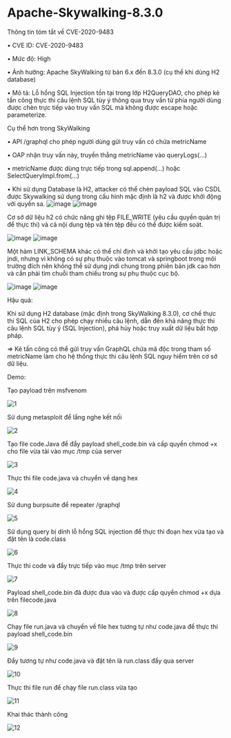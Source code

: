 # Apache-Skywalking-8.3.0
Thông tin tóm tắt về CVE-2020-9483

•    CVE ID: CVE-2020-9483

•    Mức độ: High

•    Ảnh hưởng: Apache SkyWalking từ bản 6.x đến 8.3.0 (cụ thể khi dùng H2 database)

•    Mô tả: Lỗ hổng SQL Injection tồn tại trong lớp H2QueryDAO, cho phép kẻ tấn công thực thi câu lệnh SQL tùy ý thông qua truy vấn từ phía người dùng được chèn trực tiếp vào truy vấn SQL mà không được escape hoặc parameterize.

Cụ thể hơn trong SkyWalking

•    API /graphql cho phép người dùng gửi truy vấn có chứa metricName

•    OAP nhận truy vấn này, truyền thẳng metricName vào queryLogs(...)

•    metricName được dùng trực tiếp trong sql.append(...) hoặc SelectQueryImpl.from(...)

•    Khi sử dụng Database là H2, attacker có thể chèn payload SQL vào CSDL được Skywalking sử dụng trong cấu hình mặc định là h2 và được khởi động với quyền sa.
![image](https://github.com/user-attachments/assets/2f091608-c5ab-480f-8b6e-77e019d6ff93)
![image](https://github.com/user-attachments/assets/3490aff6-bb36-49b3-86e1-1703cd36998f)

Cơ sở dữ liệu h2 có chức năng ghi tệp FILE_WRITE (yêu cầu quyền quản trị để thực thi) và cả nội dung tệp và tên tệp đều có thể được kiểm soát.

![image](https://github.com/user-attachments/assets/ca477221-9f30-409a-a057-3d860106d5a3)
![image](https://github.com/user-attachments/assets/344c31ed-9d6b-426c-9d95-da5fad5a10ce)

Một hàm LINK_SCHEMA khác có thể chỉ định và khởi tạo yêu cầu jdbc hoặc jndi, nhưng vì không có sự phụ thuộc vào tomcat và springboot trong môi trường đích nên không thể sử dụng jndi chung 
trong phiên bản jdk cao hơn và cần phải tìm chuỗi tham chiếu trong sự phụ thuộc cục bộ.

![image](https://github.com/user-attachments/assets/1bdb9db1-2d5e-48d7-b744-a7796f096ffe)
![image](https://github.com/user-attachments/assets/8a4785d2-7f78-4194-aaa7-2f8a94eae342)

Hậu quả:

Khi sử dụng H2 database (mặc định trong SkyWalking 8.3.0), cơ chế thực thi SQL của H2 cho phép chạy nhiều câu lệnh, dẫn đến khả năng thực thi câu lệnh SQL tùy ý (SQL Injection), phá hủy hoặc truy xuất dữ liệu bất hợp pháp.

=> Kẻ tấn công có thể gửi truy vấn GraphQL chứa mã độc trong tham số metricName làm cho hệ thống thực thi câu lệnh SQL nguy hiểm trên cơ sở dữ liệu.

Demo:

Tạo payload trên msfvenom

![1](https://github.com/user-attachments/assets/d0ef027f-e6ba-43e9-b402-1e7da3010bd1)

Sử dụng metasploit để lắng nghe kết nối

![2](https://github.com/user-attachments/assets/8373721c-5144-4f09-add4-a27161dad04c)

Tạo file code.Java để đẩy payload shell_code.bin và cấp quyền chmod +x cho file vừa tải vào mục /tmp của server

![3](https://github.com/user-attachments/assets/c1f85579-ad6c-49fa-98fb-7d917160a96d)

Thực thi file code.java và chuyển về dạng hex

![4](https://github.com/user-attachments/assets/f62fcffe-e0df-4117-a578-6993a1922148)

Sử dung burpsuite để repeater /graphql

![5](https://github.com/user-attachments/assets/a28606f8-2013-4761-8c2e-3dae0905ff2b)

Sử dụng query bị dính lỗ hổng SQL injection để thực thi đoạn hex vừa tạo và đặt tên là code.class

![6](https://github.com/user-attachments/assets/3026590b-088d-4ac3-ad81-475a1108f8df)

Thực thi code và đẩy trực tiếp vào mục /tmp trên server

![7](https://github.com/user-attachments/assets/ebd55453-953e-4a63-9585-b547c4bc09c4)

Payload shell_code.bin đã được đưa vào và được cấp quyền chmod +x dựa trên filecode.java

![8](https://github.com/user-attachments/assets/f807fca4-ffe4-47a1-8755-b633101d31ff)

Chạy file run.java và chuyển về file hex tương tự như code.java để thực thi payload shell_code.bin

![9](https://github.com/user-attachments/assets/64fa13f0-3073-4fbf-97cc-1d88128298b5)

Đẩy tương tự như code.java và đặt tên là run.class đẩy qua server

![10](https://github.com/user-attachments/assets/6bbada02-77f2-4949-8b18-ec768980ceae)

Thực thi file run để chạy file run.class vừa tạo

![11](https://github.com/user-attachments/assets/f4b13fd0-ece0-4b39-a638-3c2e016bd25b)

Khai thác thành công

![12](https://github.com/user-attachments/assets/b91a0577-f659-4806-9ff3-1b65fa865319)
